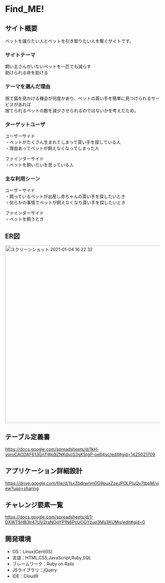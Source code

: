 # Find_ME!

## サイト概要
ペットを譲りたい人とペットを引き取りたい人を繋ぐサイトです。

### サイトテーマ
飼い主さんがいないペットを一匹でも減らす  
助けられる命を助ける  

### テーマを選んだ理由
捨て猫を見かける機会が何度かあり、ペットの貰い手を簡単に見つけられるサービスがあれば  
捨てられるペットの数を減少させられるのではないかを考えたため。


### ターゲットユーザ
ユーザーサイド  
・ペットがたくさん生まれてしまって貰い手を探している人  
・理由あってペットが飼えなくなってしまった人  

ファインダーサイド  
・ペットを飼いたいを思っている人

### 主な利用シーン
ユーザーサイド  
・飼っているペットが出産し赤ちゃんの貰い手を探したいとき  
・何らかの事情でペットが飼えなくなり貰い手を探したいとき   

ファインダーサイド  
・ペットを飼うとき

## ER図
<img width="579" alt="スクリーンショット 2021-01-04 16 22 32" src="https://user-images.githubusercontent.com/66649016/103510806-3f196300-4ea9-11eb-9156-4f4e25ac0c27.png">

## テーブル定義書
<https://docs.google.com/spreadsheets/d/1kH-yqroCACDAF613GnTWp9ZNXdsoS3sKStgP-oe64sc/edit#gid=1425021709>  

## アプリケーション詳細設計
<https://drive.google.com/file/d/1sxZbdrwnm0G9puxZzeJPOLPIuQv7tbpM/view?usp=sharing>

## チャレンジ要素一覧
<https://docs.google.com/spreadsheets/d/1-DXWT5HB3lr47UV2raNOoYP1N6PcUOGYzup3Ms3KUMg/edit#gid=0>

## 開発環境
- OS：Linux(CentOS)
- 言語：HTML,CSS,JavaScript,Ruby,SQL
- フレームワーク：Ruby on Rails
- JSライブラリ：jQuery
- IDE：Cloud9
